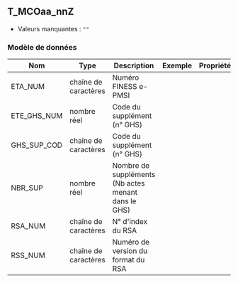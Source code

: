 <!-- SPDX-License-Identifier: MPL-2.0 -->
## T_MCOaa_nnZ

- Valeurs manquantes : `""`

### Modèle de données

|Nom|Type|Description|Exemple|Propriétés|
|-|-|-|-|-|
|ETA_NUM|chaîne de caractères|Numéro FINESS e-PMSI|||
|ETE_GHS_NUM|nombre réel|Code du supplément (n° GHS)|||
|GHS_SUP_COD|chaîne de caractères|Code du supplément (n° GHS)|||
|NBR_SUP|nombre réel|Nombre de suppléments (Nb actes menant dans le GHS)|||
|RSA_NUM|chaîne de caractères|N° d'index du RSA |||
|RSS_NUM|chaîne de caractères|Numéro de version du format du RSA|||
